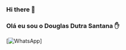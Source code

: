 ### Hi there 👋

### Olá eu sou o Douglas Dutra Santana ✋

[![WhatsApp](https://img.shields.io/badge/WhatsApp-11988040572?style=for-the-badge&logo=whatsapp&logoColor=white)]
